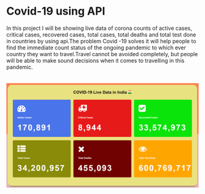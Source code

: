 # Covid-19 using API

In this project I will be showing live data of corona counts of active cases, critical cases, recovered cases, total cases, total deaths and total test done in countries by using api.The problem Covid -19 solves it will help people to find the immediate count status of the ongoing pandemic to which ever country they want to travel.Travel cannot be avoided completely, but people will be able to make sound decisions when it comes to travelling in this pandemic.
<br>
<br>
<br>
<img src="Image.PNG" width="100%" height="79%">
